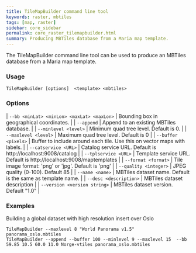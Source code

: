 ```yaml
---
title: TileMapBuilder command line tool
keywords: raster, mbtiles
tags: [map, raster]
sidebar: core_sidebar
permalink: core_raster_tilemapbuilder.html
summary: Producing MBTiles database from a Maria map template. 
---
```


The TileMapBuilder command line tool can be used to produce an MBTiles database from a Maria map template. 

### Usage

    TileMapBuilder [options]  <template> <mbtiles>

### Options

 | `--bb <minLat> <minLon> <maxLat> <maxLon>` | Bounding box in geographical coordinates.                                | 
 | `--append`                                 | Append to an existing MBTiles database.                                  | 
 | `--minlevel <level>`                       | Minimum quad tree level. Default is 0.                                   | 
 | `--maxlevel <level>`                       | Maximum quad tree level. Default is 0                                    | 
 | `--buffer <pixels>`                        | Buffer to include around each tile. Use this on vector maps with labels. | 
 | `--catservice <URL>`                       | Catalog service URL. Default is http://localhost:9008/catalog            | 
 | `--tplservice <URL>`                       | Template service URL. Default is http://localhost:9008/maptemplates      | 
 | `--format <format>`                        | Tile image format: 'png' or 'jpg'. Default is 'png'                      | 
 | `--quality <integer>`                      | JPEG quality (0-100). Default 85                                         | 
 | `--name <name>`                            | MBTiles dataset name. Default is the same as template name.              | 
 | `--desc <description>`                     | MBTiles dataset description                                              | 
 | `--version <version string>`               | MBTiles dataset version. Default "1.0"                                   | 

### Examples

Building a global dataset with high resolution insert over Oslo

    TileMapBuilder --maxlevel 8 "World Panorama v1.5" panorama_oslo.mbtiles
    TileMapBuilder --append --buffer 100 --minlevel 9 --maxlevel 15  --bb 59.85 10.5 60.0 11.0 Norge-vtiles panorama_oslo.mbtiles

